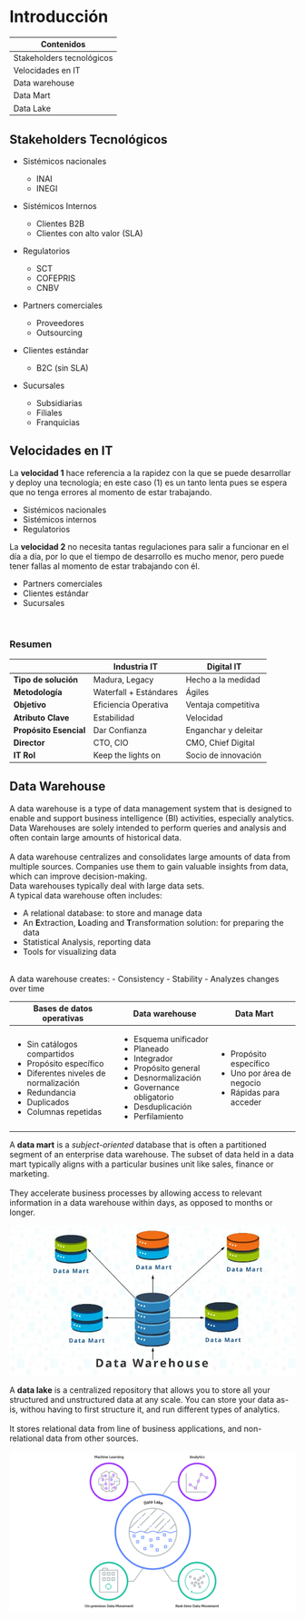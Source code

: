 # Introducción

| Contenidos | 
| ---------- | 
| Stakeholders tecnológicos |
| Velocidades en IT |
| Data warehouse |
| Data Mart | 
| Data Lake | 


## Stakeholders Tecnológicos 
- Sistémicos nacionales
   - INAI
   - INEGI

- Sistémicos Internos
   - Clientes B2B
   - Clientes con alto valor (SLA)

- Regulatorios
   - SCT
   - COFEPRIS
   - CNBV

- Partners comerciales
   - Proveedores
   - Outsourcing

- Clientes estándar
   - B2C (sin SLA)

- Sucursales
   - Subsidiarias
   - Filiales
   - Franquicias

## Velocidades en IT

La **velocidad 1** hace referencia a la rapidez con la que se puede desarrollar y deploy una tecnología; en este caso (1) es un tanto lenta pues se espera que no tenga errores al momento de estar trabajando.

   - Sistémicos nacionales
   - Sistémicos internos
   - Regulatorios

La **velocidad 2** no necesita tantas regulaciones para salir a funcionar en el día a día, por lo que el tiempo de desarrollo es mucho menor, pero puede tener fallas al momento de estar trabajando con él.

- Partners comerciales
- Clientes estándar
- Sucursales

<br>

###  Resumen

|   | Industria IT | Digital IT |
| --- | --- | --- |
| <b>Tipo de solución </b> | Madura, Legacy | Hecho a la medidad | 
| <b>Metodología</b> | Waterfall + Estándares | Ágiles | 
| <b>Objetivo</b> | Eficiencia Operativa | Ventaja competitiva | 
| <b>Atributo Clave</b> | Estabilidad | Velocidad | 
| <b>Propósito Esencial</b> | Dar Confianza | Enganchar y deleitar |
| <b>Director</b> | CTO, CIO | CMO, Chief Digital |
| <b>IT Rol</b> | Keep the lights on |  Socio de innovación |


## Data Warehouse
A data warehouse is a type of data management system that is designed to enable and support business intelligence (BI) activities, especially analytics. Data Warehouses are solely intended to perform queries and analysis and often contain large amounts of historical data.  
<br>
A data warehouse centralizes and consolidates large amounts of data from multiple sources. Companies use them to gain valuable insights from data, which can improve decision-making.   
Data warehouses typically deal with large data sets. 
<br>
A typical data warehouse often includes:
- A relational database: to store and manage data
- An **E**xtraction, **L**oading and **T**ransformation solution: for preparing the data
- Statistical Analysis, reporting data
- Tools for visualizing data

<br>
A data warehouse creates:
- Consistency
- Stability
- Analyzes changes over time

| Bases de datos operativas | Data warehouse | Data Mart |
| --- | --- | --- | 
| <ul><li>Sin catálogos compartidos</li><li>Propósito específico</li><li>Diferentes niveles de normalización</li><li>Redundancia</li><li>Duplicados</li><li>Columnas repetidas</li></ul> | <ul><li>Esquema unificador</li><li>Planeado</li><li>Integrador</li><li>Propósito general</li><li>Desnormalización</li><li>Governance obligatorio</li><li>Desduplicación</li><li>Perfilamiento</li></ul> | <ul><li>Propósito específico</li><li>Uno por área de negocio</li><li>Rápidas para acceder</li></ul>

A **data mart** is a *subject-oriented* database that is often a partitioned segment of an enterprise data warehouse. The subset of data held in a data mart typically aligns with a particular busines unit like sales, finance or marketing.  
<br>
They accelerate business processes by allowing access to relevant information in a data warehouse within days, as opposed to months or longer.

<img src='./images/data_warehouse_mart.jpeg' alt='imagen de data warehouse y data mart'>

A **data lake** is a centralized repository that allows you to store all your structured and unstructured data at any scale. You can store your data as-is, withou having to first structure it, and run different types of analytics.  
<br>
It stores relational data from line of business applications, and non-relational data from other sources.

<img src='./images/data_lake.png' alt='image of a data lake description'>






